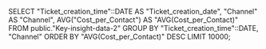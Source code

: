 SELECT 
  "Ticket_creation_time"::DATE AS "Ticket_creation_date", 
  "Channel" AS "Channel", 
  AVG("Cost_per_Contact") AS "AVG(Cost_per_Contact)" 
FROM public."Key-insight-data-2" 
GROUP BY "Ticket_creation_time"::DATE, "Channel" 
ORDER BY "AVG(Cost_per_Contact)" DESC 
LIMIT 10000;
